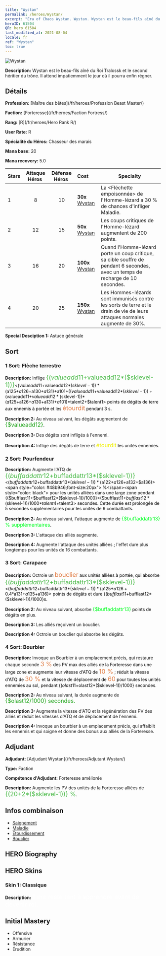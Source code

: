 ```yaml
---
title: "Wystan"
permalink: /heroes/Wystan/
excerpt: "Era of Chaos Wystan. Wystan. Wystan est le beau-fils aîné du Roi Tralossk et le second héritier du trône. Il attend impatiemment le jour où il pourra enfin régner."
heroID: 61504
QR: hero_61504
last_modified_at: 2021-08-04
locale: fr
ref: "Wystan"
toc: true
---
```

  ![Wystan](/images/h/h_Wystan.jpg)

 **Description:** Wystan est le beau-fils aîné du Roi Tralossk et le second héritier du trône. Il attend impatiemment le jour où il pourra enfin régner.
## Détails
 **Profession:**  [Maître des bêtes](/fr/heroes/Profession Beast Master/)

 **Faction:** [Forteresse](/fr/heroes/Faction Fortress/)

 **Rang:** [R](/fr/heroes/Hero Rank R/)

 **User Rate:** R

 **Spécialité du Héros:** Chasseur des marais

 **Mana base:** 20

 **Mana recovery:** 5.0


  | Stars | Attaque Héros  | Défense Héros  | Cost |     Specialty     |
  |---------|:---------------:|:---------------:|:--|--------------------|
  |    1    | 8 | 10 | **30x** [Wystan](/ItemsFR/her_395/) | La <Fléchette empoisonnée> de l'Homme-lézard a 30 % de chances d'infliger Maladie. |
  |    2    | 12 | 15 | **50x** [Wystan](/ItemsFR/her_395/) | Les coups critiques de l'Homme-lézard augmentent de 200 points. |
  |    3    | 16 | 20 | **100x** [Wystan](/ItemsFR/her_395/) | Quand l'Homme-lézard porte un coup critique, sa cible souffre de <Saignement> pendant 6 secondes, avec un temps de recharge de 10 secondes. |
  |    4    | 20 | 25 | **150x** [Wystan](/ItemsFR/her_395/) | Les Hommes-lézards sont immunisés contre les sorts de terre et le drain de vie de leurs attaques normales augmente de 30%. |

 **Special Desciption 1:** Astuce générale

## Sort
### 1 Sort: Flèche terrestre
 **Description:** Inflige <span style="color: #48b946;font-size:20px">{($valueadd11+$valueadd12*($sklevel-1))}</span><span style="color: black"><($valueadd11+$valueadd12*($sklevel-1))*($a125+$a126+$a130+$a131)+$a101+(($valueadd11+$valueadd12*($sklevel-1))+($valueadd11+$valueadd12*($sklevel-1))*($a125+$a126+$a130+$a131)+$a101)*$talent2+$talent1> points de dégâts de terre aux ennemis à portée et les <span style="color: #e07c44;font-size:20px">étourdit</span><span style="color: black"> pendant 3 s.

 **Description 2:** Au niveau suivant, les dégâts augmentent de <span style="color: #1ca216;font-size:18px">{$valueadd12}</span><span style="color: black">.

 **Description 3:** Des dégâts sont infligés à l'ennemi.

 **Description 4:** Inflige des dégâts de terre et <span style="color: #f0f000;font-size:18px">étourdit</span><span style="color: black"> les unités ennemies.

### 2 Sort: Pourfendeur
 **Description:** Augmente l'ATQ de <span style="color: #48b946;font-size:20px">{($buffaddattr12+$buffaddattr13*($sklevel-1))}</span><span style="color: black"><($buffaddattr12+$buffaddattr13*($sklevel-1))*($a122+$a126+$a132+$a136)><span style="color: #48b946;font-size:20px"> %</span><span style="color: black"> pour les unités alliées dans une large zone pendant {($bufflast11+$bufflast12*($sklevel-1))/1000}<($bufflast11+$bufflast12*($sklevel-1))/1000*$talent4+$talent3> secondes. Cette durée est prolongée de 5 secondes supplémentaires pour les unités de 9 combattants.

 **Description 2:** Au niveau suivant, l'attaque augmente de <span style="color: #00ff22;font-size:16px">{$buffaddattr13} % supplémentaires</span><span style="color: black">.

 **Description 3:** L'attaque des alliés augmente.

 **Description 4:** Augmente l'attaque des unités alliées ; l'effet dure plus longtemps pour les unités de 16 combattants.

### 3 Sort: Carapace
 **Description:** Octroie un <span style="color: #e07c44;font-size:20px">bouclier</span><span style="color: black"> aux unités alliées à portée, qui absorbe <span style="color: #48b946;font-size:20px">{($buffaddattr12+$buffaddattr13*($sklevel-1))}</span><span style="color: black"><($buffaddattr12+$buffaddattr13*($sklevel-1))*($a125+$a126+0.4*$a131+$a135+$a136)> points de dégâts et dure {($bufflast11+$bufflast12*($sklevel-1))/1000}s.

 **Description 2:** Au niveau suivant, absorbe <span style="color: #00ff22;font-size:16px">{$buffaddattr13}</span><span style="color: black"> points de dégâts en plus.

 **Description 3:** Les alliés reçoivent un bouclier.

 **Description 4:** Octroie un bouclier qui absorbe les dégâts.

### 4 Sort: Bourbier
 **Description:** Invoque un Bourbier à un emplacement précis, qui restaure chaque seconde <span style="color: #e07c44;font-size:20px">3 %</span><span style="color: black"> des PV max des alliés de la Forteresse dans une large zone et augmente leur vitesse d'ATQ de <span style="color: #e07c44;font-size:20px">10 %</span><span style="color: black"> ; réduit la vitesse d'ATQ de <span style="color: #e07c44;font-size:20px">30 %</span><span style="color: black"> et la vitesse de déplacement de <span style="color: #e07c44;font-size:20px">60</span><span style="color: black"> pour toutes les unités ennemies au sol, pendant {($olast11+$olast12*($sklevel-1))/1000} secondes.

 **Description 2:** Au niveau suivant, la durée augmente de <span style="color: #1ca216;font-size:18px">{$olast12/1000} secondes.</span><span style="color: black">

 **Description 3:** Augmente la vitesse d'ATQ et la régénération des PV des alliés et réduit les vitesses d'ATQ et de déplacement de l'ennemi.

 **Description 4:** Invoque un bourbier à un emplacement précis, qui affaiblit les ennemis et qui soigne et donne des bonus aux alliés de la Forteresse.


## Adjudant

 **Adjudant:**  [Adjudant Wystan](/fr/heroes/Adjutant Wystan/) 

 **Type:**  Faction 

 **Compétence d'Adjudant:**  Forteresse améliorée 

 **Description:** Augmente les PV des unités de la Forteresse alliées de <span style="color: #48b946;font-size:20px">{(20+2*($sklevel-1))} %</span><span style="color: black">.

## Infos combinaison

* [Saignement](/fr/combination/Saignement/) 
* [Maladie](/fr/combination/Maladie/) 
* [Étourdissement](/fr/combination/Étourdissement/) 
* [Bouclier](/fr/combination/Bouclier/) 

## HERO Biography

## HERO Skins
### Skin 1: **Classique**

 **Description:** <span style="color: #ffffff;font-size:20px">Il me reste tant à apprendre avant de devenir roi.</span>



## Initial Mastery
   - Offensive
   - Armurier
   - Résistance
   - Érudition
